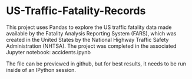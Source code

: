 # US-Traffic-Fatality-Records
This project uses Pandas to explore the US traffic fatality data made available by the Fatality Analysis Reporting System (FARS), which was created in the United States by the National Highway Traffic Safety Administration (NHTSA). The project was completed in the associated Jupyter notebook: accidents.ipynb

The file can be previewed in github, but for best results, it needs to be run inside of an IPython session.
